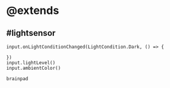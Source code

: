# @extends

## #lightsensor

```cards
input.onLightConditionChanged(LightCondition.Dark, () => {

})
input.lightLevel()
input.ambientColor()
```

```package
brainpad
```